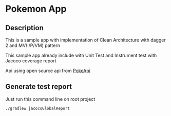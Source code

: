 # Pokemon App

## Description

This is a sample app with implementation of Clean Architecture with dagger 2 and MV(I/P/VM) pattern

This sample app already include with Unit Test and Instrument test with Jacoco coverage report

Api using open source api from [PokeApi](https://pokeapi.co/)

## Generate test report
Just run this command line on root project

`
./gradlew jacocoGlobalReport
`
